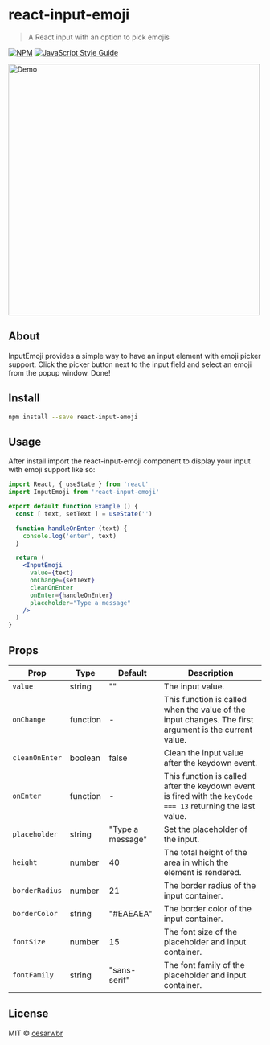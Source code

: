 # react-input-emoji

> A React input with an option to pick emojis

[![NPM](https://img.shields.io/npm/v/react-input-emoji.svg)](https://www.npmjs.com/package/react-input-emoji) [![JavaScript Style Guide](https://img.shields.io/badge/code_style-standard-brightgreen.svg)](https://standardjs.com)

<a href="https://cesarwbr.github.io/react-input-emoji/"><img width="500" src="https://cesarwbr.github.io/react-input-emoji/assets/images/screely-1566732641740.png" alt="Demo"></a>

## About

InputEmoji provides a simple way to have an input element with emoji picker support. Click the picker button next to the input field and select an emoji from the popup window. Done!

## Install

```bash
npm install --save react-input-emoji
```

## Usage

After install import the react-input-emoji component to display your input with emoji support like so:

```jsx
import React, { useState } from 'react'
import InputEmoji from 'react-input-emoji'

export default function Example () {
  const [ text, setText ] = useState('')

  function handleOnEnter (text) {
    console.log('enter', text)
  }

  return (
    <InputEmoji
      value={text}
      onChange={setText}
      cleanOnEnter
      onEnter={handleOnEnter}
      placeholder="Type a message"
    />
  )
}
```

## Props

| Prop | Type | Default | Description |
| --- | --- | --- | --- |
| `value` | string | "" | The input value. |
| `onChange` | function | - | This function is called when the value of the input changes. The first argument is the current value. |
| `cleanOnEnter` | boolean | false | Clean the input value after the keydown event. |
| `onEnter` | function | - | This function is called after the keydown event is fired with the `keyCode === 13` returning the last value. |
| `placeholder` | string | "Type a message" | Set the placeholder of the input. |
| `height` | number | 40 | The total height of the area in which the element is rendered. |
| `borderRadius` | number | 21 | The border radius of the input container. |
| `borderColor` | string | "#EAEAEA" | The border color of the input container. |
| `fontSize` | number | 15 | The font size of the placeholder and input container. |
| `fontFamily` | string | "sans-serif" | The font family of the placeholder and input container. |

## License

MIT © [cesarwbr](https://github.com/cesarwbr)
